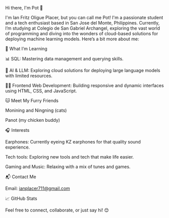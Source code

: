 Hi there, I'm Pot 👋

I'm Ian Fritz Oligue Placer, but you can call me Pot! I'm a passionate student and a tech enthusiast based in San Jose del Monte, Philippines. Currently, I’m studying at Colegio de San Gabriel Archangel, exploring the vast world of programming and diving into the wonders of cloud-based solutions for deploying machine learning models. Here’s a bit more about me:

🌱 What I’m Learning

📊 SQL: Mastering data management and querying skills.

🤖 AI & LLM: Exploring cloud solutions for deploying large language models with limited resources.

🧑‍💻 Frontend Web Development: Building responsive and dynamic interfaces using HTML, CSS, and JavaScript.


🐱 Meet My Furry Friends

Monining and Ningning (cats)

Panot (my chicken buddy)


🎧 Interests

Earphones: Currently eyeing KZ earphones for that quality sound experience.

Tech tools: Exploring new tools and tech that make life easier.

Gaming and Music: Relaxing with a mix of tunes and games.


📬 Contact Me

Email: ianplacer711@gmail.com


📈 GitHub Stats



Feel free to connect, collaborate, or just say hi! 😊
